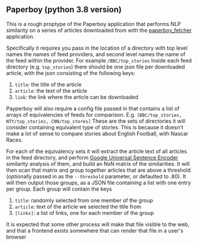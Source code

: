 Paperboy (python 3.8 version)
---
This is a rough proptype of the Paperboy application that performs NLP similarity on a series of articles downloaded
from with the [paperboy_fetcher](http://github.com/benfollis/paperboy_fetcher) application.

Specifically it requires you pass in the location of a directory with top level names the names of feed providers, 
and second level names the name of the feed within the provider. For example `/BBC/top_stories`
Inside each feed directory (e.g. `top_stories`) there should be one json file per downloaded article,
with the json consisting of the following keys:
1. `title`: the title of the article
2. `article`: the text of the article
3. `link`: the link where the article can be downloaded

Payperboy will also require a config file passed in that contains a list of arrays of equivalencies of feeds for comparison.
E.g. `[BBC/top_stories, NTY/top_stories, CNN/top_stores]` These are the sets of directories it will consider containing
equivalent type of stories. This is because it doesn't make a lot of sense to compare stories about English Football,
with Nascar Races.

For each of the equivalency sets it will extract the article text of all articles in the feed directory, and perform
[Google Universal Sentence Encoder](https://arxiv.org/abs/1803.11175) similarity analysis of them, and build an
NxN matrix of the similarities.
It will then scan that matrix and group together articles that are above a threshold (optionally passed in as the `--threshold` parameter,
or defaulted to .80). It will then output those groups, as a JSON file containing a list with one entry per group.
Each group will contain the keys
1. `title`: randomly selected from one member of the group
2. `article`: text of the article we selected the title from 
3. `[links]`: a list of links, one for each member of the group

It is expected that some other process will make that file visible to the web, and that a frontend exists somewhere that
can render that file in a user's browser